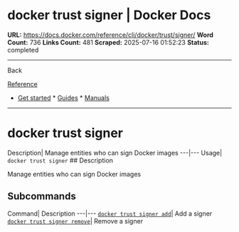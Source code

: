 # docker trust signer | Docker Docs

**URL:** https://docs.docker.com/reference/cli/docker/trust/signer/
**Word Count:** 736
**Links Count:** 481
**Scraped:** 2025-07-16 01:52:23
**Status:** completed

---

Back

[Reference](https://docs.docker.com/reference/)

  * [Get started](https://docs.docker.com/get-started/)   * [Guides](https://docs.docker.com/guides/)   * [Manuals](https://docs.docker.com/manuals/)

* * *

# docker trust signer

Description| Manage entities who can sign Docker images   ---|---   Usage| `docker trust signer`      ## Description

Manage entities who can sign Docker images

## Subcommands

Command| Description   ---|---   [`docker trust signer add`](https://docs.docker.com/reference/cli/docker/trust/signer/add/)| Add a signer   [`docker trust signer remove`](https://docs.docker.com/reference/cli/docker/trust/signer/remove/)| Remove a signer